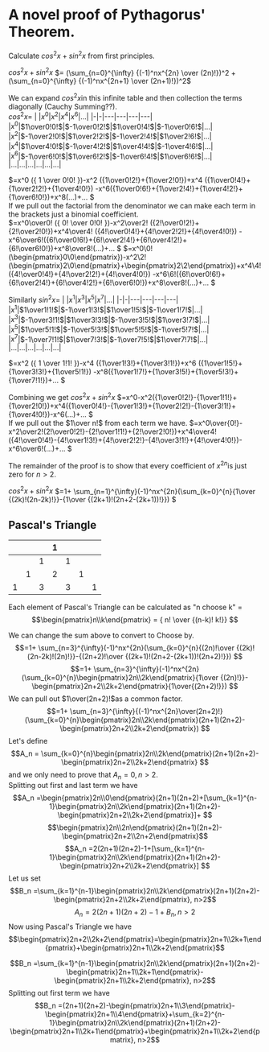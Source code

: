 # A novel proof of Pythagorus' Theorem.

Calculate $cos^2x+sin^2x$ from first principles.  

  $cos^2x+sin^2x$ 
  $= (\sum_{n=0}^{\infty} {(-1)^nx^{2n} \over (2n)!})^2 + (\sum_{n=0}^{\infty} {(-1)^nx^{2n+1} \over (2n+1)!})^2$

We can expand $cos^2x$in this infinite table and then collection the terms diagonally (Cauchy Summing??).  
$cos^2x=$
| |$x^0$|$x^2$|$x^4$|$x^6$|...|
|-|-|---|---|---|---|
|$x^0$|$1\over0!0!$|$-1\over0!2!$|$1\over0!4!$|$-1\over0!6!$|...|
|$x^2$|$-1\over2!0!$|$1\over2!2!$|$-1\over2!4!$|$1\over2!6!$|...|  
|$x^4$|$1\over4!0!$|$-1\over4!2!$|$1\over4!4!$|$-1\over4!6!$|...|  
|$x^6$|$-1\over6!0!$|$1\over6!2!$|$-1\over6!4!$|$1\over6!6!$|...|
|...|...|...|...|...|...|  

$=x^0 ({ 1 \over 0!0! })-x^2 ({1\over0!2!}+{1\over2!0!})+x^4 ({1\over0!4!}+{1\over2!2!}+{1\over4!0!}) -x^6({1\over0!6!}+{1\over2!4!}+{1\over4!2!}+{1\over6!0!})+x^8(...)+... $  
If we pull out the factorial from the denominator we can make each term in the brackets just a binomial coefficient.  
$=x^0\over0! ({ 0! \over 0!0! })-x^2\over2! ({2!\over0!2!}+{2!\over2!0!})+x^4\over4! ({4!\over0!4!}+{4!\over2!2!}+{4!\over4!0!}) -x^6\over6!({6!\over0!6!}+{6!\over2!4!}+{6!\over4!2!}+{6!\over6!0!})+x^8\over8!(...)+... $
$=x^0\0! (\begin{pmatrix}0\\0\end{pmatrix})-x^2\2! (\begin{pmatrix}2\\0\end{pmatrix}+\begin{pmatrix}2\\2\end{pmatrix})+x^4\4! ({4!\over0!4!}+{4!\over2!2!}+{4!\over4!0!}) -x^6\6!({6!\over0!6!}+{6!\over2!4!}+{6!\over4!2!}+{6!\over6!0!})+x^8\over8!(...)+... $

Similarly $sin^2x=$
| |$x^1$|$x^3$|$x^5$|$x^7$|...|
|-|-|---|---|---|---|
|$x^1$|$1\over1!1!$|$-1\over1!3!$|$1\over1!5!$|$-1\over1!7!$|...|
|$x^3$|$-1\over3!1!$|$1\over3!3!$|$-1\over3!5!$|$1\over3!7!$|...|  
|$x^5$|$1\over5!1!$|$-1\over5!3!$|$1\over5!5!$|$-1\over5!7!$|...|  
|$x^7$|$-1\over7!1!$|$1\over7!3!$|$-1\over7!5!$|$1\over7!7!$|...|
|...|...|...|...|...|...|  

$=x^2 ({ 1 \over 1!1! })-x^4 ({1\over1!3!}+{1\over3!1!})+x^6 ({1\over1!5!}+{1\over3!3!}+{1\over5!1!}) -x^8({1\over1!7!}+{1\over3!5!}+{1\over5!3!}+{1\over7!1!})+... $ 


Combining we get $cos^2x+sin^2x$ 
$=x^0-x^2({1\over0!2!}-{1\over1!1!}+{1\over2!0!})+x^4({1\over0!4!}-{1\over1!3!}+{1\over2!2!}-{1\over3!1!}+{1\over4!0!})-x^6(...)+... $  
If we pull out the $1\over n!$ from each term we have.
$=x^0\over{0!}-x^2\over2!(2!\over0!2!}-{2!\over1!1!}+{2!\over2!0!})+x^4\over4!({4!\over0!4!}-{4!\over1!3!}+{4!\over2!2!}-{4!\over3!1!}+{4!\over4!0!})-x^6\over6!(...)+... $  

The remainder of the proof is to show that every coefficient of $x^{2n}$is just zero for $n>2$.   

$cos^2x+sin^2x$ 
$=1+ \sum_{n=1}^{\infty}(-1)^nx^{2n}(\sum_{k=0}^{n}{1\over {(2k)!(2n-2k)!}}-{1\over {(2k+1)!(2n+2-(2k+1))!}}) $
## Pascal's Triangle
|  |  |  | 1|  |  |  |
|--|--|--|--|--|--|--|
|  |  | 1|  | 1|  |  |
|  |1 |  | 2|  |1 |  |
| 1|  | 3|  | 3|  | 1|

Each element of Pascal's Triangle can be calculated as "n choose k" =  
$$\begin{pmatrix}n\\k\end{pmatrix} = { n! \over {(n-k)! k!}} $$ 

We can change the sum above to convert to Choose by.  
$$=1+ \sum_{n=3}^{\infty}(-1)^nx^{2n}(\sum_{k=0}^{n}{(2n)!\over {(2k)!(2n-2k)!(2n)!}}-{(2n+2)!\over {(2k+1)!(2n+2-(2k+1))!(2n+2)!}}) $$ 
$$=1+ \sum_{n=3}^{\infty}(-1)^nx^{2n}(\sum_{k=0}^{n}\begin{pmatrix}2n\\2k\end{pmatrix}{1\over {(2n)!}}-\begin{pmatrix}2n+2\\2k+2\end{pmatrix}{1\over{(2n+2)!}}) $$ 
We can pull out $1\over(2n+2)!$as a common factor.  
$$=1+ \sum_{n=3}^{\infty}{(-1)^nx^{2n}\over(2n+2)!}(\sum_{k=0}^{n}\begin{pmatrix}2n\\2k\end{pmatrix}(2n+1)(2n+2)-\begin{pmatrix}2n+2\\2k+2\end{pmatrix}) $$ 
Let's define 
$$A_n = \sum_{k=0}^{n}\begin{pmatrix}2n\\2k\end{pmatrix}(2n+1)(2n+2)-\begin{pmatrix}2n+2\\2k+2\end{pmatrix} $$ 
and we only need to prove that $A_n=0, n>2$.  
Splitting out first and last term we have
$$A_n =\begin{pmatrix}2n\\0\end{pmatrix}(2n+1)(2n+2)+[\sum_{k=1}^{n-1}\begin{pmatrix}2n\\2k\end{pmatrix}(2n+1)(2n+2)-\begin{pmatrix}2n+2\\2k+2\end{pmatrix}]+ $$
$$\begin{pmatrix}2n\\2n\end{pmatrix}(2n+1)(2n+2)-\begin{pmatrix}2n+2\\2n+2\end{pmatrix}$$ 
$$A_n =2(2n+1)(2n+2)-1+[\sum_{k=1}^{n-1}\begin{pmatrix}2n\\2k\end{pmatrix}(2n+1)(2n+2)-\begin{pmatrix}2n+2\\2k+2\end{pmatrix}] $$
Let us set 
$$B_n =\sum_{k=1}^{n-1}\begin{pmatrix}2n\\2k\end{pmatrix}(2n+1)(2n+2)-\begin{pmatrix}2n+2\\2k+2\end{pmatrix}, n>2$$
$$A_n=2(2n+1)(2n+2)-1 + B_n, n>2$$
Now using Pascal's Triangle we have
$$\begin{pmatrix}2n+2\\2k+2\end{pmatrix}=\begin{pmatrix}2n+1\\2k+1\end{pmatrix}+\begin{pmatrix}2n+1\\2k+2\end{pmatrix}$$

$$B_n =\sum_{k=1}^{n-1}\begin{pmatrix}2n\\2k\end{pmatrix}(2n+1)(2n+2)-\begin{pmatrix}2n+1\\2k+1\end{pmatrix}-\begin{pmatrix}2n+1\\2k+2\end{pmatrix}, n>2$$
Splitting out first term we have
$$B_n =(2n+1)(2n+2)-\begin{pmatrix}2n+1\\3\end{pmatrix}-\begin{pmatrix}2n+1\\4\end{pmatrix}+\sum_{k=2}^{n-1}\begin{pmatrix}2n\\2k\end{pmatrix}(2n+1)(2n+2)-\begin{pmatrix}2n+1\\2k+1\end{pmatrix}+\begin{pmatrix}2n+1\\2k+2\end{pmatrix}, n>2$$




